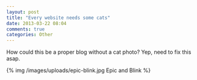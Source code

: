 ```yaml
---
layout: post
title: "Every website needs some cats"
date: 2013-03-22 08:04
comments: true
categories: Other
---
```

How could this be a proper blog without a cat photo? Yep, need to fix this asap.
<!-- more -->
{% img /images/uploads/epic-blink.jpg Epic and Blink %}